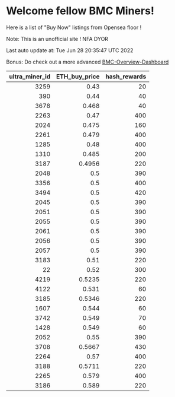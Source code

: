 # Welcome fellow BMC Miners!
Here is a list of "Buy Now" listings from Opensea floor !

Note: This is an unofficial site ! NFA DYOR

Last auto update at: Tue Jun 28 20:35:47 UTC 2022

Bonus: Do check out a more advanced [BMC-Overview-Dashboard](https://dune.com/defifunk/BMC-Overview-Dashboard)


|   ultra_miner_id |   ETH_buy_price |   hash_rewards |
|-----------------:|----------------:|---------------:|
|             3259 |          0.43   |             20 |
|              390 |          0.44   |             40 |
|             3678 |          0.468  |             40 |
|             2263 |          0.47   |            400 |
|             2024 |          0.475  |            160 |
|             2261 |          0.479  |            400 |
|             1285 |          0.48   |            400 |
|             1310 |          0.485  |            200 |
|             3187 |          0.4956 |            220 |
|             2048 |          0.5    |            390 |
|             3356 |          0.5    |            400 |
|             3494 |          0.5    |            420 |
|             2045 |          0.5    |            390 |
|             2051 |          0.5    |            390 |
|             2055 |          0.5    |            390 |
|             2061 |          0.5    |            390 |
|             2056 |          0.5    |            390 |
|             2057 |          0.5    |            390 |
|             3183 |          0.51   |            220 |
|               22 |          0.52   |            300 |
|             4219 |          0.5235 |            220 |
|             4122 |          0.531  |             60 |
|             3185 |          0.5346 |            220 |
|             1607 |          0.544  |             60 |
|             3742 |          0.549  |             70 |
|             1428 |          0.549  |             60 |
|             2052 |          0.55   |            390 |
|             3708 |          0.5667 |            430 |
|             2264 |          0.57   |            400 |
|             3188 |          0.5711 |            220 |
|             2265 |          0.579  |            400 |
|             3186 |          0.589  |            220 |